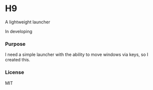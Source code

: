 # H9
A lightweight launcher

In developing

### Purpose

I need a simple launcher with the ability to move windows via keys, so I created this.

### License
MIT